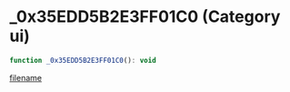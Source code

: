 # _0x35EDD5B2E3FF01C0 (Category ui)

```js
function _0x35EDD5B2E3FF01C0(): void
```

[filename](_0x35EDD5B2E3FF01C0_m.md ':include')